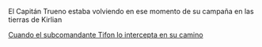 El Capitán Trueno estaba volviendo en ese momento de su campaña en las tierras de Kirlian

[Cuando el subcomandante Tifon lo intercepta en su camino](capitan/subcomandante-tifon.md)
